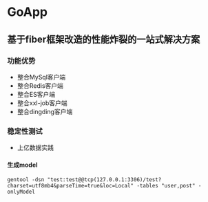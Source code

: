 # GoApp

## 基于fiber框架改造的性能炸裂的一站式解决方案

### 功能优势

* 整合MySql客户端
* 整合Redis客户端
* 整合ES客户端
* 整合xxl-job客户端
* 整合dingding客户端

### 稳定性测试

* 上亿数据实践

#### 生成model

```
gentool -dsn "test:test@@tcp(127.0.0.1:3306)/test?charset=utf8mb4&parseTime=true&loc=Local" -tables "user,post" -onlyModel
```